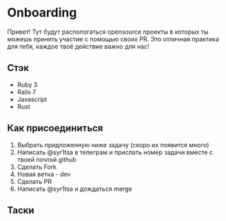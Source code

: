 # Onboarding

Привет! Тут будут распологаться opensource проекты в которых ты можешь принять участие с помощью своих PR. Это отличная практика для тебя, каждое твоё действие важно для нас!

## Стэк

- Ruby 3
- Rails 7
- Javascript
- Rust

## Как присоединиться
1. Выбрать придложенную ниже задачу (скоро их появится много)
2. Написать @syr1tsa в телеграм и прислать номер задачи вместе с твоей почтой github
3. Сделать Fork
4. Новая ветка - dev
5. Сделать PR
6. Написать @syr1tsa и дождаться merge 

## Таски
